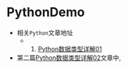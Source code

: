 # PythonDemo
- 相关`Python`文章地址
  - 1. [Python数据类型详解01](https://www.titanjun.top/2018/04/10/Python数据类型详解01/)
- 第二篇[Python数据类型详解02](https://www.titanjun.top/2018/04/17/Python数据类型详解02/)文章中, 


